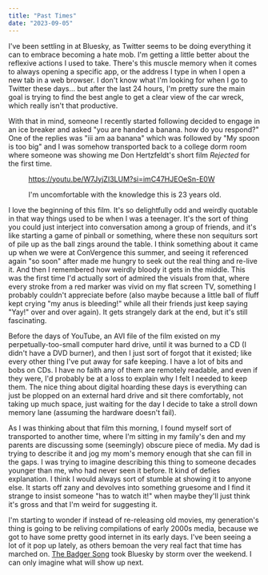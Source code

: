 ```yaml
---
title: "Past Times"
date: "2023-09-05"
---
```


I've been settling in at Bluesky, as Twitter seems to be doing everything it can to embrace becoming a hate mob. I'm getting a little better about the reflexive actions I used to take. There's this muscle memory when it comes to always opening a specific app, or the address I type in when I open a new tab in a web browser. I don't know what I'm looking for when I go to Twitter these days... but after the last 24 hours, I'm pretty sure the main goal is trying to find the best angle to get a clear view of the car wreck, which really isn't that productive.

With that in mind, someone I recently started following decided to engage in an ice breaker and asked "you are handed a banana. how do you respond?" One of the replies was "iii am aa banana" which was followed by "My spoon is too big" and I was somehow transported back to a college dorm room where someone was showing me Don Hertzfeldt's short film _Rejected_ for the first time.

<figure>

https://youtu.be/W7JyjZI3LUM?si=imC47HJEOeSn-E0W

<figcaption>

I'm uncomfortable with the knowledge this is 23 years old.

</figcaption>



</figure>

I love the beginning of this film. It's so delightfully odd and weirdly quotable in that way things used to be when I was a teenager. It's the sort of thing you could just interject into conversation among a group of friends, and it's like starting a game of pinball or something, where these non sequiturs sort of pile up as the ball zings around the table. I think something about it came up when we were at ConVergence this summer, and seeing it referenced again "so soon" after made me hungry to seek out the real thing and re-live it. And then I remembered how weirdly bloody it gets in the middle. This was the first time I'd actually sort of admired the visuals from that, where every stroke from a red marker was vivid on my flat screen TV, something I probably couldn't appreciate before (also maybe because a little ball of fluff kept crying "my anus is bleeding!" while all their friends just keep saying "Yay!" over and over again). It gets strangely dark at the end, but it's still fascinating.

Before the days of YouTube, an AVI file of the film existed on my perpetually-too-small computer hard drive, until it was burned to a CD (I didn't have a DVD burner), and then I just sort of forgot that it existed; like every other thing I've put away for safe keeping. I have a lot of bits and bobs on CDs. I have no faith any of them are remotely readable, and even if they were, I'd probably be at a loss to explain why I felt I needed to keep them. The nice thing about digital hoarding these days is everything can just be plopped on an external hard drive and sit there comfortably, not taking up much space, just waiting for the day I decide to take a stroll down memory lane (assuming the hardware doesn't fail).

As I was thinking about that film this morning, I found myself sort of transported to another time, where I'm sitting in my family's den and my parents are discussing some (seemingly) obscure piece of media. My dad is trying to describe it and jog my mom's memory enough that she can fill in the gaps. I was trying to imagine describing this thing to someone decades younger than me, who had never seen it before. It kind of defies explanation. I think I would always sort of stumble at showing it to anyone else. It starts off zany and devolves into something gruesome and I find it strange to insist someone "has to watch it!" when maybe they'll just think it's gross and that I'm weird for suggesting it.

I'm starting to wonder if instead of re-releasing old movies, my generation's thing is going to be reliving compilations of early 2000s media, because we got to have some pretty good internet in its early days. I've been seeing a lot of it pop up lately, as others bemoan the very real fact that time has marched on. [The Badger Song](https://en.wikipedia.org/wiki/Badgers_\(animation\)) took Bluesky by storm over the weekend. I can only imagine what will show up next.
